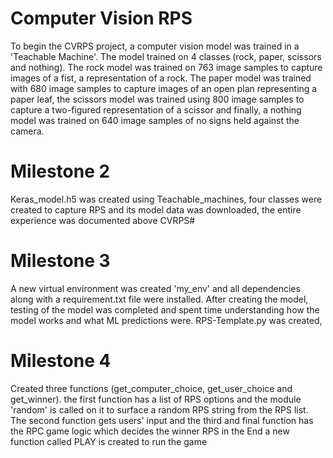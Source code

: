 # Computer Vision RPS
To begin the CVRPS project, a computer vision model was trained in a 'Teachable Machine'. The model trained on 4 classes (rock, paper, scissors and nothing). The rock model was trained on 763 image samples to capture images of a fist, a representation of a rock. The paper model was trained with 680 image samples to capture images of an open plan representing a paper leaf, the scissors model was trained using 800 image samples to capture a two-figured representation of a scissor and finally, a nothing model was trained on 640 image samples of no signs held against the camera.

# Milestone 2
Keras_model.h5 was created using Teachable_machines, four classes were created to capture RPS and its model data was downloaded, the entire experience was documented above CVRPS# 

# Milestone 3
A new virtual environment was created 'my_env' and all dependencies along with a requirement.txt file were installed. After creating the model, testing of the model was completed and spent time understanding how the model works and what ML predictions were. RPS-Template.py was created, 

# Milestone 4
Created three functions (get_computer_choice, get_user_choice and get_winner). the first function has a list of RPS options and the module 'random' is called on it to surface a random RPS string from the RPS list. The second function gets users' input and the third and final function has the RPC game logic which decides the winner RPS in the End a new function called PLAY is created to run the game